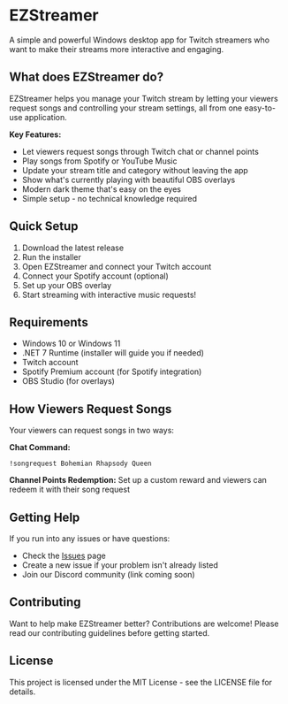 # EZStreamer

A simple and powerful Windows desktop app for Twitch streamers who want to make their streams more interactive and engaging.

## What does EZStreamer do?

EZStreamer helps you manage your Twitch stream by letting your viewers request songs and controlling your stream settings, all from one easy-to-use application.

**Key Features:**
- Let viewers request songs through Twitch chat or channel points
- Play songs from Spotify or YouTube Music
- Update your stream title and category without leaving the app
- Show what's currently playing with beautiful OBS overlays
- Modern dark theme that's easy on the eyes
- Simple setup - no technical knowledge required

## Quick Setup

1. Download the latest release
2. Run the installer
3. Open EZStreamer and connect your Twitch account
4. Connect your Spotify account (optional)
5. Set up your OBS overlay
6. Start streaming with interactive music requests!

## Requirements

- Windows 10 or Windows 11
- .NET 7 Runtime (installer will guide you if needed)
- Twitch account
- Spotify Premium account (for Spotify integration)
- OBS Studio (for overlays)

## How Viewers Request Songs

Your viewers can request songs in two ways:

**Chat Command:**
```
!songrequest Bohemian Rhapsody Queen
```

**Channel Points Redemption:**
Set up a custom reward and viewers can redeem it with their song request

## Getting Help

If you run into any issues or have questions:
- Check the [Issues](https://github.com/eladser/EZStreamer/issues) page
- Create a new issue if your problem isn't already listed
- Join our Discord community (link coming soon)

## Contributing

Want to help make EZStreamer better? Contributions are welcome! Please read our contributing guidelines before getting started.

## License

This project is licensed under the MIT License - see the LICENSE file for details.
